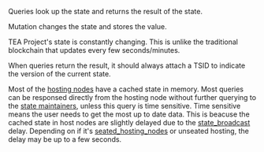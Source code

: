 Queries look up the state and returns the result of the state. 

Mutation changes the state and stores the value.

TEA Project's state is constantly changing. This is unlike the traditional blockchain that updates every few seconds/minutes. 

When queries return the result, it should always attach a TSID to indicate the version of the current state.

Most of the [ hosting nodes](hosting_nodes.md) have a cached state in memory. Most queries can be responsed directly from the hosting node without further querying to the [ state maintainers](state_maintainers.md), unless this query is time sensitive. Time sensitive means the user needs to get the most up to date data. This is beacuse the cached state in host nodes are slightly delayed due to the [state_broadcast](state_broadcast.md) delay. Depending on if it's [seated_hosting_nodes](seated_hosting_nodes.md) or unseated hosting, the delay may be up to a few seconds. 
